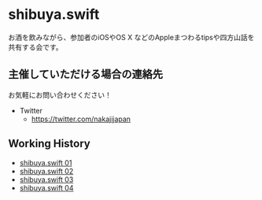 # shibuya.swift

お酒を飲みながら、参加者のiOSやOS X などのAppleまつわるtipsや四方山話を共有する会です。

## 主催していただける場合の連絡先

お気軽にお問い合わせください！

- Twitter
  - https://twitter.com/nakajijapan

## Working History

* [shibuya.swift 01](https://github.com/shibuya-swift/shibuya-swift/wiki/shibuya-swift01)
* [shibuya.swift 02](https://github.com/shibuya-swift/shibuya-swift/wiki/shibuya.swift02)
* [shibuya.swift 03](https://github.com/shibuya-swift/shibuya-swift/wiki/shibuya.swift03)
* [shibuya.swift 04](https://github.com/shibuya-swift/shibuya-swift/wiki/shibuya.swift04)
